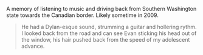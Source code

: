 A memory of listening to music and driving back from Southern Washington
state towards the Canadian border. Likely sometime in 2009.

> He had a Dylan-esque sound, strumming a guitar and hollering rythm. I looked
back from the road and can see Evan sticking his head out of the window,
his hair pushed back from the speed of my adolescent advance.

